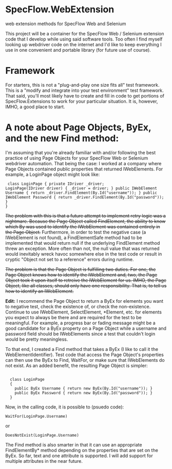 # SpecFlow.WebExtension
web extension methods for SpecFlow Web and Selenium

This project will be a container for the SpecFlow Web / Selenium extension code that I develop while
using said software tools. Too often I find myself looking up webdriver code on the internet and I'd
like to keep everything I use in one convenient and portable library (for future use of course).

# Framework

For starters, this is not a "plug-and-play one size fits all" test framework. This is a "modify and 
integrate into your test environment" test framework. That said, you'll most likely have to create
and fill in code to get portions of SpecFlow.Extensions to work for your particular situation. It is,
however, IMHO, a good place to start.

# A note about Page Objects, ByEx, and the new Find method:

I'm assuming that you're already familiar with and/or following the best practice of using Page Objects
for your SpecFlow Web or Selenium webdriver automation. That being the case: I worked at a company
where Page Objects contained public properties that returned IWebElements. For example, a LoginPage
object might look like:

<code><pre>
  class LoginPage
  {
    private IDriver _driver;
    LoginPage(IDriver driver)
    {
      _driver = driver;
    }
    public IWebElement Username { return _driver.FindElement(By.Id("username")); }
    public IWebElement Password { return _driver.FindElement(By.Id("password")); }
  }
</pre></code>

~~The problem with this is that a future attempt to implement retry logic was a nightmare. Because the
Page Object called FindElement, the ability to know which By was used to identify the IWebElement
was contained entirely in the Page Object.~~ Furthermore, in order to test the negative case (a
IWebElement is not found), a FindElementSafe method had to be implemented that would return null
if the underlying FindElement method threw an exception. More often than not, the null value that
was returned would inevitably wreck havoc somewhere else in the test code or result in cryptic
"Object not set to a reference" errors during runtime.

~~The problem is that the Page Object is fulfilling two duties. For one, the Page Object knows how to
identify the IWebElement and, two, the Page Object took it upon itself to retreive the IWebElement
for us. IMHO, the Page Object, like all classes, should only have one responsibility. That is, to
tell us how to identify an IWebElement.~~

<strong>Edit:</strong> I recommend the Page Object to return a ByEx for elements you want to negative test, check the existence of, or check the non-existence. Continue to use IWebElement, SelectElement, *Element, etc. for elements you expect to always be there and are required for the test to be meaningful. For example, a progress bar or fading message might be a good candidate for a ByEx property on a Page Object while a username and password field should be IWebElements since a test that couldn't login would be pretty meaningless.

To that end, I created a Find method that takes a ByEx (I like to call it the WebElementIdentifier).
Test code that access the Page Object's properties can then use the ByEx to Find, WaitFor, or make
sure that IWebElements do not exist. As an added benefit, the resulting Page Object is simpler:
<pre><code>
  class LoginPage
  {
    public ByEx Username { return new ByEx(By.Id("username")); }
    public ByEx Password { return new ByEx(By.Id("password")); }
  }
</code></pre>

Now, in the calling code, it is possible to (psuedo code):
  <pre><code>WaitFor(LoginPage.Username)</code></pre>
  or
  <pre><code>DoesNotExist(LoginPage.Username)</code></pre>
  
The Find method is also smarter in that it can use an appropriate FindElementBy* method depending on
the properties that are set on the ByEx. So far, text and one attribute is supported. I will add
support for multiple attributes in the near future.
